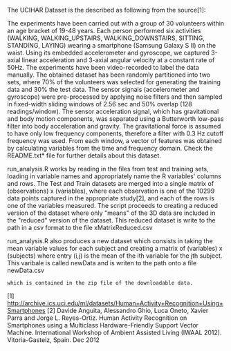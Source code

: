 The UCIHAR Dataset is the described as following from the source[1]:

The experiments have been carried out with a group of 30 volunteers within an age bracket of 19-48 years. Each person performed six activities (WALKING, WALKING_UPSTAIRS, WALKING_DOWNSTAIRS, SITTING, STANDING, LAYING) wearing a smartphone (Samsung Galaxy S II) on the waist. Using its embedded accelerometer and gyroscope, we captured 3-axial linear acceleration and 3-axial angular velocity at a constant rate of 50Hz. The experiments have been video-recorded to label the data manually. The obtained dataset has been randomly partitioned into two sets, where 70% of the volunteers was selected for generating the training data and 30% the test data. The sensor signals (accelerometer and gyroscope) were pre-processed by applying noise filters and then sampled in fixed-width sliding windows of 2.56 sec and 50% overlap (128 readings/window). The sensor acceleration signal, which has gravitational and body motion components, was separated using a Butterworth low-pass filter into body acceleration and gravity. The gravitational force is assumed to have only low frequency components, therefore a filter with 0.3 Hz cutoff frequency was used. From each window, a vector of features was obtained by calculating variables from the time and frequency domain. Check the README.txt* file for further details about this dataset.

run_analysis.R works by reading in the files from test and training sets, loading in variable names and appropriately name the R variables' columns and rows. The Test and Train datasets are merged into a single matrix of (observations) x (variables), where each observation is one of the 10299 data points captured in the appropriate study[2], and each of the rows is one of the variables measured. The script proceeds to creating a reduced version of the dataset where only "means" of the 3D data are included in the "reduced" version of the dataset. This reduced dataset is write to the path in a csv format to the file xMatrixReduced.csv

run_analysis.R also produces a new dataset which consists in taking the mean variable values for each subject and creating a matrix of (variables) x (subjects) where entry (i,j) is the mean of the ith variable for the jth subject. This varibale is called newData and is writen to the path onto a file newData.csv

    which is contained in the zip file of the downloadable data.

[1] http://archive.ics.uci.edu/ml/datasets/Human+Activity+Recognition+Using+Smartphones [2] Davide Anguita, Alessandro Ghio, Luca Oneto, Xavier Parra and Jorge L. Reyes-Ortiz. Human Activity Recognition on Smartphones using a Multiclass Hardware-Friendly Support Vector Machine. International Workshop of Ambient Assisted Living (IWAAL 2012). Vitoria-Gasteiz, Spain. Dec 2012
